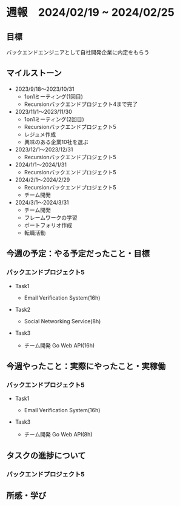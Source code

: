 # 週報　2024/02/19 ~ 2024/02/25

## 目標
バックエンドエンジニアとして自社開発企業に内定をもらう

## マイルストーン
- 2023/9/18〜2023/10/31
    - 1on1ミーティング(1回目)
    - Recursionバックエンドプロジェクト4まで完了
- 2023/11/1〜2023/11/30
    - 1on1ミーティング(2回目)
    - Recursionバックエンドプロジェクト5
    - レジュメ作成
    - 興味のある企業10社を選ぶ
- 2023/12/1〜2023/12/31
    - Recursionバックエンドプロジェクト5
- 2024/1/1〜2024/1/31
    - Recursionバックエンドプロジェクト5
- 2024/2/1〜2024/2/29
    - Recursionバックエンドプロジェクト5
    - チーム開発
- 2024/3/1〜2024/3/31
    - チーム開発
    - フレームワークの学習
    - ポートフォリオ作成
    - 転職活動

## 今週の予定：やる予定だったこと・目標
### バックエンドプロジェクト5
- Task1
    -  Email Verification System(16h)

- Task2
    - Social Networking Service(8h)

- Task3
    - チーム開発 Go Web API(16h)

## 今週やったこと：実際にやったこと・実稼働
### バックエンドプロジェクト5
- Task1
    -  Email Verification System(16h)

- Task3
    - チーム開発 Go Web API(8h)

## タスクの進捗について
### バックエンドプロジェクト5


## 所感・学び

